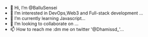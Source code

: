 - 👋 Hi, I’m @BalluSensei
- 👀 I’m interested in DevOps,Web3 and Full-stack development ...
- 🌱 I’m currently learning Javascript...
- 💞️ I’m looking to collaborate on ...
- 📫 How to reach me :dm me on twitter '@Dhamissd_'...

<!---
BalluSensei/BalluSensei is a ✨ special ✨ repository because its `README.md` (this file) appears on your GitHub profile.
You can click the Preview link to take a look at your changes.
--->
